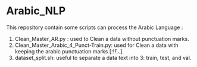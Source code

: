 # Arabic_NLP
This repository contain some scripts can process  the Arabic Language :

 1. Clean_Master_AR.py : used to Clean a data without punctuation marks.
 2. Clean_Master_Arabic_4_Punct-Train.py:  used for Clean a data with keeping the arabic punctuation marks [؟!؛،.].
 3. dataset_split.sh: useful to separate a data text into 3: train, test, and val.

